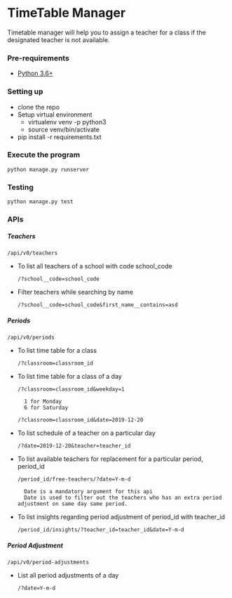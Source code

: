 # TimeTable Manager

Timetable manager will help you to assign a teacher for a class
if the designated teacher is not available.


### Pre-requirements
   * [Python 3.6+](https://www.python.org/downloads/)

### Setting up
* clone the repo
* Setup virtual environment
    * virtualenv venv -p python3
    * source venv/bin/activate
* pip install -r requirements.txt 

### Execute the program
    python manage.py runserver
 
### Testing
    python manage.py test


### APIs

##### Teachers
    /api/v0/teachers
* To list all teachers of a school with code school_code

    ```/?school__code=school_code```
* Filter teachers while searching by name

    ```/?school__code=school_code&first_name__contains=asd```


##### Periods
    /api/v0/periods
* To list time table for a class

    ```/?classroom=classroom_id```

* To list time table for a class of a day

    ```/?classroom=classroom_id&weekday=1```
        
        1 for Monday
        6 for Saturday

    ```/?classroom=classroom_id&date=2019-12-20```

* To list schedule of a teacher on a particular day

    ```/?date=2019-12-20&teacher=teacher_id```
 
* To list available teachers for replacement for a particular period, period_id
    
    ```/period_id/free-teachers/?date=Y-m-d```

        Date is a mandatory argument for this api
        Date is used to filter out the teachers who has an extra period adjustment on same day same period.

* To list insights regarding period adjustment of period_id with teacher_id

    ```/period_id/insights/?teacher_id=teacher_id&date=Y-m-d```


##### Period Adjustment
    /api/v0/period-adjustments

* List all period adjustments of a day

    ```/?date=Y-m-d```
